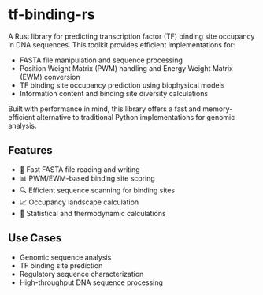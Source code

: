 # tf-binding-rs

A Rust library for predicting transcription factor (TF) binding site occupancy in DNA sequences. This toolkit provides efficient implementations for:

- FASTA file manipulation and sequence processing
- Position Weight Matrix (PWM) handling and Energy Weight Matrix (EWM) conversion
- TF binding site occupancy prediction using biophysical models
- Information content and binding site diversity calculations

Built with performance in mind, this library offers a fast and memory-efficient alternative to traditional Python implementations for genomic analysis.

## Features

- 🧬 Fast FASTA file reading and writing
- 📊 PWM/EWM-based binding site scoring
- 🔍 Efficient sequence scanning for binding sites
- 📈 Occupancy landscape calculation
- 🧮 Statistical and thermodynamic calculations

## Use Cases

- Genomic sequence analysis
- TF binding site prediction
- Regulatory sequence characterization
- High-throughput DNA sequence processing
